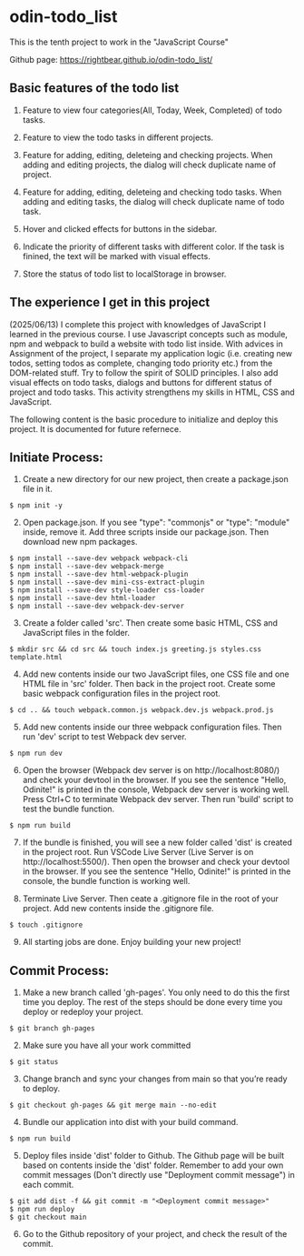 # odin-todo_list
This is the tenth project to work in the "JavaScript Course"

Github page: https://rightbear.github.io/odin-todo_list/

## Basic features of the todo list

  1. Feature to view four categories(All, Today, Week, Completed) of todo tasks.

  2. Feature to view the todo tasks in different projects.

  3. Feature for adding, editing, deleteing and checking projects. When adding and editing projects, the dialog will check duplicate name of project.

  4. Feature for adding, editing, deleteing and checking todo tasks. When adding and editing tasks, the dialog will check duplicate name of todo task.

  5. Hover and clicked effects for buttons in the sidebar.

  6. Indicate the priority of different tasks with different color. If the task is finined, the text will be marked with visual effects.

  7. Store the status of todo list to localStorage in browser.

## The experience I get in this project

(2025/06/13) I complete this project with knowledges of JavaScript I learned in the previous course. I use Javascript concepts such as module, npm and webpack to build a website with todo list inside. With advices in Assignment of the project, I separate my application logic (i.e. creating new todos, setting todos as complete, changing todo priority etc.) from the DOM-related stuff. Try to follow the spirit of SOLID principles.  I also add visual effects on todo tasks, dialogs and buttons for different status of project and todo tasks. This activity strengthens my skills in HTML, CSS and JavaScript.

The following content is the basic procedure to initialize and deploy this project. It is documented for future refernece.

## Initiate Process:
  1. Create a new directory for our new project, then create a package.json file in it.
  ```
  $ npm init -y
  ```
  2. Open package.json. If you see "type": "commonjs" or "type": "module" inside, remove it.
  Add three scripts inside our package.json. Then download new npm packages.
  ```
  $ npm install --save-dev webpack webpack-cli
  $ npm install --save-dev webpack-merge
  $ npm install --save-dev html-webpack-plugin
  $ npm install --save-dev mini-css-extract-plugin
  $ npm install --save-dev style-loader css-loader
  $ npm install --save-dev html-loader
  $ npm install --save-dev webpack-dev-server
  ```
  3. Create a folder called 'src'. Then create some basic HTML, CSS and JavaScript files in the folder.
  ```
  $ mkdir src && cd src && touch index.js greeting.js styles.css template.html
  ```
  4. Add new contents inside our two JavaScript files, one CSS file and one HTML file in 'src' folder. Then back in the project root.
  Create some basic webpack configuration files in the project root.
  ```
  $ cd .. && touch webpack.common.js webpack.dev.js webpack.prod.js
  ```
  5. Add new contents inside our three webpack configuration files. Then run 'dev' script to test Webpack dev server.
  ```  
  $ npm run dev
  ```
  6. Open the browser (Webpack dev server is on http://localhost:8080/) and check your devtool in the browser. If you see the sentence "Hello, Odinite!" is printed in the console, Webpack dev server is working well.
  Press Ctrl+C to terminate Webpack dev server. Then run 'build' script to test the bundle function.
  ```
  $ npm run build
  ```
  7. If the bundle is finished, you will see a new folder called 'dist' is created in the project root.
  Run VSCode Live Server (Live Server is on http://localhost:5500/). Then open the browser and check your devtool in the browser. If you see the sentence "Hello, Odinite!" is printed in the console, the bundle function is working well. 

  8. Terminate Live Server. Then ceate a .gitignore file in the root of your project. Add new contents inside the .gitignore file.
  ```
  $ touch .gitignore
  ```
  9. All starting jobs are done. Enjoy building your new project!


## Commit Process:
  1. Make a new branch called 'gh-pages'. You only need to do this the first time you deploy. The rest of the steps should be done every time you deploy or redeploy your project.
  ```  
  $ git branch gh-pages
  ```
  2. Make sure you have all your work committed
  ```
  $ git status
  ```
  3. Change branch and sync your changes from main so that you’re ready to deploy.
  ```
  $ git checkout gh-pages && git merge main --no-edit
  ```
  4. Bundle our application into dist with your build command.
  ```
  $ npm run build
  ```
  5. Deploy files inside 'dist' folder to Github. The Github page will be built based on contents inside the 'dist' folder.
  Remember to add your own commit messages (Don't directly use "Deployment commit message") in each commit.
  ```
  $ git add dist -f && git commit -m "<Deployment commit message>"
  $ npm run deploy
  $ git checkout main
  ```
  6. Go to the Github repository of your project, and check the result of the commit.
